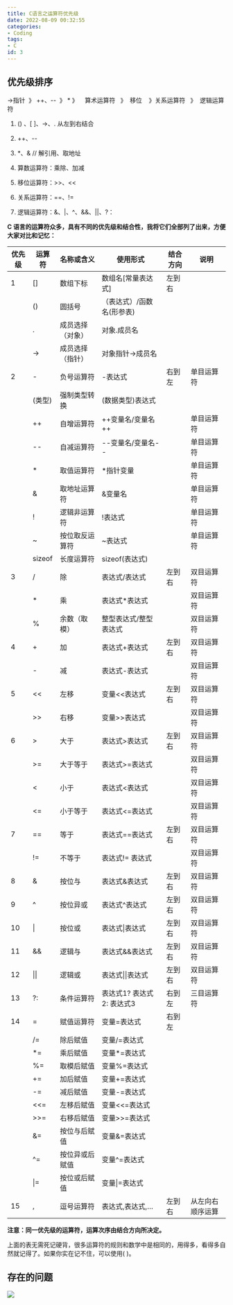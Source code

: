 ```yaml
---
title: C语言之运算符优先级
date: 2022-08-09 00:32:55
categories:
- Coding
tags:
- C
id: 3
---
```


## 优先级排序

->指针  》 ++、--  》 *  》    算术运算符   》  移位    》关系运算符   》  逻辑运算符


1. () 、[ ]、->、.    从左到右结合

2. ++、--

3. *、&      // 解引用、取地址
   
4. 算数运算符：乘除、加减
   
5. 移位运算符：>>、<<
   
6. 关系运算符：==、!=

7. 逻辑运算符：&、|、^、&&、||、?：

<!--more-->


**C 语言的运算符众多，具有不同的优先级和结合性，我将它们全部列了出来，方便大家对比和记忆：**

| 优先级 | 运算符       | 名称或含义       | 使用形式                  | 结合方向 | 说明             |
| ------ | ------------ | ---------------- | ------------------------- | -------- | ---------------- |
| 1      | []           | 数组下标         | 数组名[常量表达式]        | 左到右   |                  |
|        | ()           | 圆括号           | （表达式）/函数名(形参表) |          |                  |
|        | .            | 成员选择（对象） | 对象.成员名               |          |                  |
|        | ->           | 成员选择（指针） | 对象指针->成员名          |          |                  |
| 2      | -            | 负号运算符       | -表达式                   | 右到左   | 单目运算符       |
|        | (类型)       | 强制类型转换     | (数据类型)表达式          |          |                  |
|        | ++           | 自增运算符       | ++变量名/变量名++         |          | 单目运算符       |
|        | --           | 自减运算符       | --变量名/变量名--         |          | 单目运算符       |
|        | *            | 取值运算符       | *指针变量                 |          | 单目运算符       |
|        | &            | 取地址运算符     | &变量名                   |          | 单目运算符       |
|        | !            | 逻辑非运算符     | !表达式                   |          | 单目运算符       |
|        | ~            | 按位取反运算符   | ~表达式                   |          | 单目运算符       |
|        | sizeof       | 长度运算符       | sizeof(表达式)            |          |                  |
| 3      | /            | 除               | 表达式/表达式             | 左到右   | 双目运算符       |
|        | *            | 乘               | 表达式*表达式             |          | 双目运算符       |
|        | %            | 余数（取模）     | 整型表达式/整型表达式     |          | 双目运算符       |
| 4      | +            | 加               | 表达式+表达式             | 左到右   | 双目运算符       |
|        | -            | 减               | 表达式-表达式             |          | 双目运算符       |
| 5      | <<           | 左移             | 变量<<表达式              | 左到右   | 双目运算符       |
|        | >>           | 右移             | 变量>>表达式              |          | 双目运算符       |
| 6      | >            | 大于             | 表达式>表达式             | 左到右   | 双目运算符       |
|        | >=           | 大于等于         | 表达式>=表达式            |          | 双目运算符       |
|        | <            | 小于             | 表达式<表达式             |          | 双目运算符       |
|        | <=           | 小于等于         | 表达式<=表达式            |          | 双目运算符       |
| 7      | ==           | 等于             | 表达式==表达式            | 左到右   | 双目运算符       |
|        | !=           | 不等于           | 表达式!= 表达式           |          | 双目运算符       |
| 8      | &            | 按位与           | 表达式&表达式             | 左到右   | 双目运算符       |
| 9      | ^            | 按位异或         | 表达式^表达式             | 左到右   | 双目运算符       |
| 10     | &#124;       | 按位或           | 表达式&#124;表达式        | 左到右   | 双目运算符       |
| 11     | &&           | 逻辑与           | 表达式&&表达式            | 左到右   | 双目运算符       |
| 12     | &#124;&#124; | 逻辑或           | 表达式&#124;&#124;表达式  | 左到右   | 双目运算符       |
| 13     | ?:           | 条件运算符       | 表达式1? 表达式2: 表达式3 | 右到左   | 三目运算符       |
| 14     | =            | 赋值运算符       | 变量=表达式               | 右到左   |                  |
|        | /=           | 除后赋值         | 变量/=表达式              |          |                  |
|        | *=           | 乘后赋值         | 变量*=表达式              |          |                  |
|        | %=           | 取模后赋值       | 变量%=表达式              |          |                  |
|        | +=           | 加后赋值         | 变量+=表达式              |          |                  |
|        | -=           | 减后赋值         | 变量-=表达式              |          |                  |
|        | <<=          | 左移后赋值       | 变量<<=表达式             |          |                  |
|        | >>=          | 右移后赋值       | 变量>>=表达式             |          |                  |
|        | &=           | 按位与后赋值     | 变量&=表达式              |          |                  |
|        | ^=           | 按位异或后赋值   | 变量^=表达式              |          |                  |
|        | &#124;=      | 按位或后赋值     | 变量&#124;=表达式         |          |                  |
| 15     | ,            | 逗号运算符       | 表达式,表达式,…           | 左到右   | 从左向右顺序运算 |


**注意：同一优先级的运算符，运算次序由结合方向所决定。**

上面的表无需死记硬背，很多运算符的规则和数学中是相同的，用得多，看得多自然就记得了。如果你实在记不住，可以使用( )。


## 存在的问题

![](https://img.arctee.cn/one/202205040748598.png)
